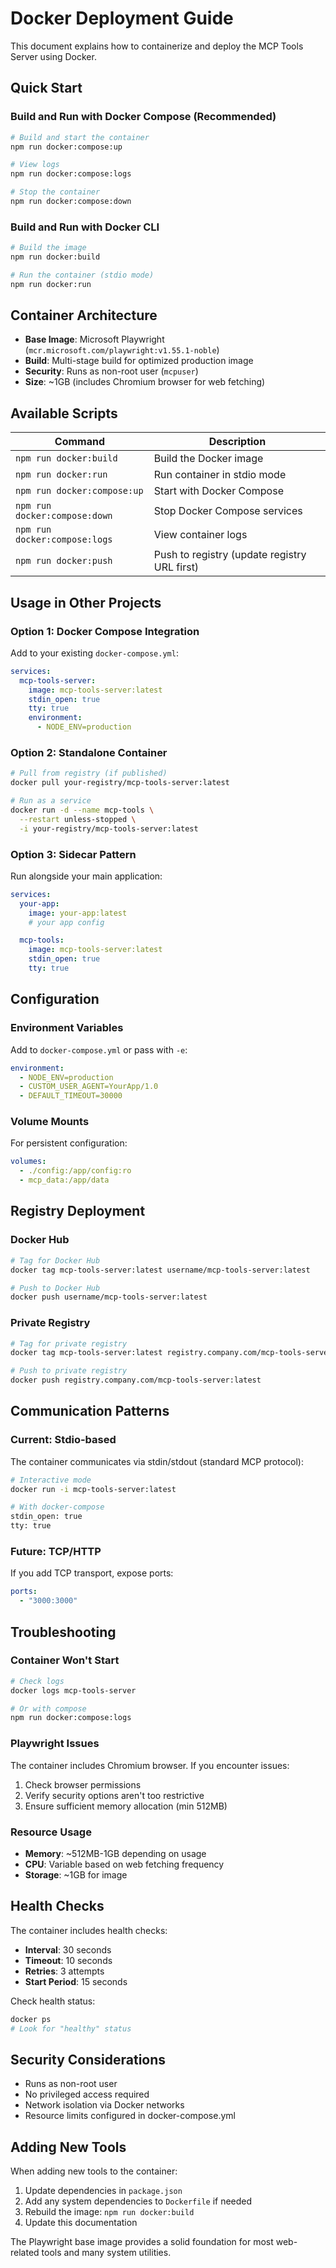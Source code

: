 # Docker Deployment Guide

This document explains how to containerize and deploy the MCP Tools Server using Docker.

## Quick Start

### Build and Run with Docker Compose (Recommended)
```bash
# Build and start the container
npm run docker:compose:up

# View logs
npm run docker:compose:logs

# Stop the container
npm run docker:compose:down
```

### Build and Run with Docker CLI
```bash
# Build the image
npm run docker:build

# Run the container (stdio mode)
npm run docker:run
```

## Container Architecture

- **Base Image**: Microsoft Playwright (`mcr.microsoft.com/playwright:v1.55.1-noble`)
- **Build**: Multi-stage build for optimized production image
- **Security**: Runs as non-root user (`mcpuser`)
- **Size**: ~1GB (includes Chromium browser for web fetching)

## Available Scripts

| Command | Description |
|---------|-------------|
| `npm run docker:build` | Build the Docker image |
| `npm run docker:run` | Run container in stdio mode |
| `npm run docker:compose:up` | Start with Docker Compose |
| `npm run docker:compose:down` | Stop Docker Compose services |
| `npm run docker:compose:logs` | View container logs |
| `npm run docker:push` | Push to registry (update registry URL first) |

## Usage in Other Projects

### Option 1: Docker Compose Integration
Add to your existing `docker-compose.yml`:

```yaml
services:
  mcp-tools-server:
    image: mcp-tools-server:latest
    stdin_open: true
    tty: true
    environment:
      - NODE_ENV=production
```

### Option 2: Standalone Container
```bash
# Pull from registry (if published)
docker pull your-registry/mcp-tools-server:latest

# Run as a service
docker run -d --name mcp-tools \
  --restart unless-stopped \
  -i your-registry/mcp-tools-server:latest
```

### Option 3: Sidecar Pattern
Run alongside your main application:

```yaml
services:
  your-app:
    image: your-app:latest
    # your app config

  mcp-tools:
    image: mcp-tools-server:latest
    stdin_open: true
    tty: true
```

## Configuration

### Environment Variables
Add to `docker-compose.yml` or pass with `-e`:

```yaml
environment:
  - NODE_ENV=production
  - CUSTOM_USER_AGENT=YourApp/1.0
  - DEFAULT_TIMEOUT=30000
```

### Volume Mounts
For persistent configuration:

```yaml
volumes:
  - ./config:/app/config:ro
  - mcp_data:/app/data
```

## Registry Deployment

### Docker Hub
```bash
# Tag for Docker Hub
docker tag mcp-tools-server:latest username/mcp-tools-server:latest

# Push to Docker Hub
docker push username/mcp-tools-server:latest
```

### Private Registry
```bash
# Tag for private registry
docker tag mcp-tools-server:latest registry.company.com/mcp-tools-server:latest

# Push to private registry
docker push registry.company.com/mcp-tools-server:latest
```

## Communication Patterns

### Current: Stdio-based
The container communicates via stdin/stdout (standard MCP protocol):

```bash
# Interactive mode
docker run -i mcp-tools-server:latest

# With docker-compose
stdin_open: true
tty: true
```

### Future: TCP/HTTP
If you add TCP transport, expose ports:

```yaml
ports:
  - "3000:3000"
```

## Troubleshooting

### Container Won't Start
```bash
# Check logs
docker logs mcp-tools-server

# Or with compose
npm run docker:compose:logs
```

### Playwright Issues
The container includes Chromium browser. If you encounter issues:

1. Check browser permissions
2. Verify security options aren't too restrictive
3. Ensure sufficient memory allocation (min 512MB)

### Resource Usage
- **Memory**: ~512MB-1GB depending on usage
- **CPU**: Variable based on web fetching frequency
- **Storage**: ~1GB for image

## Health Checks

The container includes health checks:
- **Interval**: 30 seconds
- **Timeout**: 10 seconds
- **Retries**: 3 attempts
- **Start Period**: 15 seconds

Check health status:
```bash
docker ps
# Look for "healthy" status
```

## Security Considerations

- Runs as non-root user
- No privileged access required
- Network isolation via Docker networks
- Resource limits configured in docker-compose.yml

## Adding New Tools

When adding new tools to the container:

1. Update dependencies in `package.json`
2. Add any system dependencies to `Dockerfile` if needed
3. Rebuild the image: `npm run docker:build`
4. Update this documentation

The Playwright base image provides a solid foundation for most web-related tools and many system utilities.
